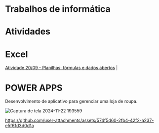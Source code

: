 # Trabalhos de informática

# Atividades

# Excel
 [Atividade 20/09 - Planilhas: fórmulas e dados abertos](https://github.com/Lakner13/INFORMATICA/blob/main/INFORMATICA%20-%20LUIZ%20GABRIEL%20-%2020-09.xlsx) |

# POWER APPS
 
 Desenvolvimento de aplicativo para gerenciar uma loja de roupa.

![Captura de tela 2024-11-22 193559](https://github.com/user-attachments/assets/af79f5f1-de23-4182-b37f-134220d74796)


https://github.com/user-attachments/assets/574f5d60-2fb4-42f2-a237-e5f61d3d0d1a

